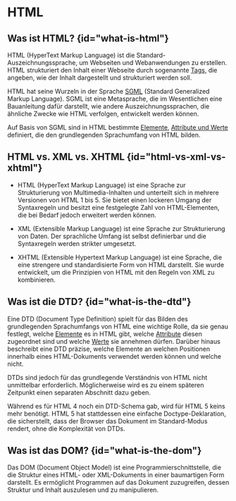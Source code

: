 # HTML
<primary-label ref="markup-lang"/>
<secondary-label ref="wip"/>
<secondary-label ref="beta"/>

## Was ist HTML? {id="what-is-html"}

HTML (HyperText Markup Language) ist die Standard-Auszeichnungssprache, um Webseiten und Webanwendungen zu erstellen. HTML strukturiert den Inhalt einer Webseite durch sogenannte <format color="%LinkColor%">[Tags](01-html-tags-and-elements.md)</format>, die angeben, wie der Inhalt dargestellt und strukturiert werden soll.

HTML hat seine Wurzeln in der Sprache <format color="%LinkColor%">[SGML](https://wiki.selfhtml.org/wiki/SGML)</format> (Standard Generalized Markup Language). SGML ist eine Metasprache, die im Wesentlichen eine Bauanleitung dafür darstellt, wie andere Auszeichnungssprachen, die ähnliche Zwecke wie HTML verfolgen, entwickelt werden können.

Auf Basis von SGML sind in HTML bestimmte <format color="%LinkColor%">[Elemente](01-html-tags-and-elements.md)</format>, <format color="%LinkColor%">[Attribute und Werte](02-html-attributes-and-values.md)</format> definiert, die den grundlegenden Sprachumfang von HTML bilden.

## HTML vs. XML vs. XHTML {id="html-vs-xml-vs-xhtml"}

- <format color="%Highlight%">HTML (HyperText Markup Language)</format> ist eine Sprache zur Strukturierung von Multimedia-Inhalten und unterteilt sich in mehrere Versionen von HTML 1 bis 5. Sie bietet einen lockeren Umgang der Syntaxregeln und besitzt eine festgelegte Zahl von HTML-Elementen, die bei Bedarf jedoch erweitert werden können.

- <format color="%Highlight%">XML (Extensible Markup Language)</format> ist eine Sprache zur Strukturierung von Daten. Der sprachliche Umfang ist selbst definierbar und die Syntaxregeln werden strikter umgesetzt.

- <format color="%Highlight%">XHTML (Extensible Hypertext Markup Language)</format> ist eine Sprache, die eine strengere und standardisierte Form von HTML darstellt. Sie wurde entwickelt, um die Prinzipien von HTML mit den Regeln von XML zu kombinieren.
 
## Was ist die DTD? {id="what-is-the-dtd"}

Eine DTD (Document Type Definition) spielt für das Bilden des grundlegenden Sprachumfangs von HTML eine wichtige Rolle, da sie genau festlegt, welche <format color="%LinkColor%">[Elemente](01-html-tags-and-elements.md)</format> es in HTML gibt, welche <format color="%LinkColor%">[Attribute](02-html-attributes-and-values.md)</format> diesen zugeordnet sind und welche <format color="%LinkColor%">[Werte](02-html-attributes-and-values.md)</format> sie annehmen dürfen. Darüber hinaus beschreibt eine DTD präzise, welche Elemente an welchen Positionen innerhalb eines HTML-Dokuments verwendet werden können und welche nicht.

DTDs sind jedoch für das grundlegende Verständnis von HTML nicht unmittelbar erforderlich. Möglicherweise wird es zu einem späteren Zeitpunkt einen separaten Abschnitt dazu geben.

<note>
    <p>Während es für HTML 4 noch ein DTD-Schema gab, wird für HTML 5 keins mehr benötigt. HTML 5 hat stattdessen eine einfache Doctype-Deklaration, die sicherstellt, dass der Browser das Dokument im Standard-Modus rendert, ohne die Komplexität von DTDs.</p>
    <compare first-title="HTML 4.01" second-title="HTML 5">
        <code-block>
            <!DOCTYPE HTML PUBLIC "-//W3C//DTD HTML 4.01//EN" "http://www.w3.org/TR/html4/strict.dtd">
        </code-block>
        <code-block>
            <!DOCTYPE html>
        </code-block>
    </compare>
</note>

## Was ist das DOM? {id="what-is-the-dom"}

Das DOM (Document Object Model) ist eine Programmierschnittstelle, die die Struktur eines HTML- oder XML-Dokuments in einer baumartigen Form darstellt. Es ermöglicht Programmen auf das Dokument zuzugreifen, dessen Struktur und Inhalt auszulesen und zu manipulieren.